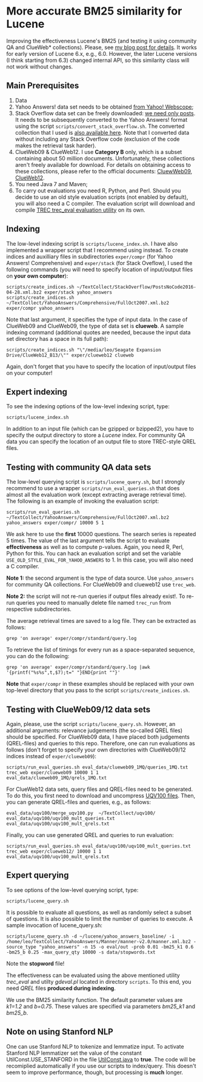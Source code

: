 More accurate BM25 similarity for Lucene
=================
Improving the effectiveness Lucene's BM25 (and testing it using community QA and ClueWeb* collections). Please, see [my blog post for details](http://searchivarius.org/blog/accurate-bm25-similarity-lucene-follow). It works for early version of Lucene 6.x, e.g., 6.0. However, the later Lucene versions (I think starting from 6.3) changed internal API, so this similarity class will not work without changes.

Main Prerequisites
-----------------------

1. Data
 1. Yahoo Answers! data set needs to be obtained [from Yahoo! Webscope](http://webscope.sandbox.yahoo.com/catalog.php?datatype=l);
 2. Stack Overflow data set can be freely downloaded: [we need only posts](https://archive.org/download/stackexchange/stackoverflow.com-Posts.7z). It needs to be subsequently converted to the Yahoo Answers! format using the script ``scripts/convert_stack_overflow.sh``. The converted collection that I used is [also available here](https://s3.amazonaws.com/RemoteDisk/TextCollections/StackExchange/StackOverflow/PostsNoCode2016-04-28.xml.bz2). Note that I converted data without including any Stack Overflow code (exclusion of the code makes the retrieval task harder).
 3. ClueWeb09 & ClueWeb12. I use **Category B** only, which is a subset containing about 50 million documents. Unfortunately, these collections aren't freely available for download. For details on obtaining access to these collections, please refer to the official documents: [CluewWeb09](http://lemurproject.org/clueweb09/index.php#Obtaining), [ClueWeb12](http://lemurproject.org/clueweb12/index.php#Obtaining).
2. You need Java 7 and Maven;
3. To carry out evaluations you need R, Python, and Perl. Should you decide to use an old style evaluation scripts (not enabled by default), you will also need a C compiler. The evaluation script will download and compile [TREC trec_eval evaluation utility](http://trec.nist.gov/trec_eval/) on its own.

Indexing
-----------------------

The low-level indexing script is ``scripts/lucene_index.sh``. I have also implemented a wrapper script that I recommend using instead. To create indices and auxilliary files in subdirectories ``exper/compr`` (for Yahoo Answers! Comprehensive) and ``exper/stack`` (for Stack Oveflow), I used the following commands (you will need to specify location of input/output files on **your own computer**):
```
scripts/create_indices.sh ~/TextCollect/StackOverflow/PostsNoCode2016-04-28.xml.bz2 exper/stack yahoo_answers
scripts/create_indices.sh ~/TextCollect/YahooAnswers/Comprehensive/FullOct2007.xml.bz2 exper/compr yahoo_answers
```
Note that last argument, it specifies the type of input data. In the case of ClueWeb09 and ClueWeb09, the type of data set is **clueweb**. A sample indexing command (additional quotes are needed, because the input data set directory has a space in its full path):
```
scripts/create_indices.sh "\"/media/leo/Seagate Expansion Drive/ClueWeb12_B13/\"" exper/clueweb12 clueweb
```
Again, don't forget that you have to specify the location of input/output files on your computer!

Expert indexing 
------------------------

To see the indexing options of the low-level indexing script, type:
```
scripts/lucene_index.sh
```
In addition to an input file (which can be gzipped or bzipped2), you have to specify the output directory to store a *Lucene* index. For community QA data you can specify the location of an output file to store TREC-style QREL files.


Testing with community QA data sets
-----------------------

The low-level querying script is ``scripts/lucene_query.sh``, but I strongly recommend to use a wrapper ``scripts/run_eval_queries.sh`` that does almost all the evaluation work (except extracting average retrieval time). The following is an example of invoking the evaluation script:
```
scripts/run_eval_queries.sh ~/TextCollect/YahooAnswers/Comprehensive/FullOct2007.xml.bz2 yahoo_answers exper/compr/ 10000 5 1
```
We ask here to use the **first** 10000 questions. The search series is repeated 5 times. The value of the last argument tells the script to evaluate **effectiveness** as well as to compute p-values. Again, you need R, Perl, Python for this. You can hack an evaluation script and set the variable ``USE_OLD_STYLE_EVAL_FOR_YAHOO_ANSWERS`` to 1. In this case, you will also need a C compiler.

**Note 1:** the second argument is the type of data source. Use ``yahoo_answers`` for community QA collections. For ClueWeb09 and clueweb12 use ``trec_web``.

**Note 2:** the script will not re-run queries if output files already exist!. To re-run queries you need to manually delete file named ``trec_run``
from respective subdirectories.

The average retrieval times are saved to a log file. They can be extracted as follows:
```
grep 'on average' exper/compr/standard/query.log
```
To retrieve the list of timings for every run as a space-separated sequence, you can do the following:
```
grep 'on average' exper/compr/standard/query.log |awk '{printf("%s%s",t,$7);t=" "}END{print ""}'
```
**Note** that ``exper/compr`` in these examples should be replaced with your own top-level directory that you pass to the script ``scripts/create_indices.sh``.

Testing with ClueWeb09/12 data sets
-----------------------
Again, please, use the script ``scripts/lucene_query.sh``. However, an additional arguments: relevance judgements (the so-called QREL files) should be specified. For ClueWeb09 data, I have placed both judgements (QREL-files) and queries to this repo. Therefore, one can run evaluations as follows (don't forget to specify your own directories with ClueWeb09/12 indices instead of ``exper/clueweb09``):
```
scripts/run_eval_queries.sh eval_data/clueweb09_1MQ/queries_1MQ.txt trec_web exper/clueweb09 10000 1 1 eval_data/clueweb09_1MQ/qrels_1MQ.txt
```
For ClueWeb12 data sets, query files and QREL-files need to be generated. To do this, you first need to download and uncompress [UQV100 files](https://figshare.com/articles/_/3180694). Then, you can generate QREL-files and queries, e.g., as follows:
```
eval_data/uqv100/merge_uqv100.py  ~/TextCollect/uqv100/ eval_data/uqv100/uqv100_mult_queries.txt eval_data/uqv100/uqv100_mult_qrels.txt
```
Finally, you can use generated QREL and queries to run evaluation:
```
scripts/run_eval_queries.sh eval_data/uqv100/uqv100_mult_queries.txt trec_web exper/clueweb12/ 10000 1 1 eval_data/uqv100/uqv100_mult_qrels.txt 
```

Expert querying
-----------------------

To see options of the low-level querying script, type:
```
scripts/lucene_query.sh
```
It is possible to evaluate all questions, as well as randomly select a subset of questions. It is also possible to limit the number of queries to execute. A sample invocation of lucene_query.sh:
```
scripts/lucene_query.sh -d ~/lucene/yahoo_answers_baseline/ -i /home/leo/TextCollect/YahooAnswers/Manner/manner-v2.0/manner.xml.bz2 -source_type "yahoo_answers" -n 15 -o eval/out -prob 0.01 -bm25_k1 0.6 -bm25_b 0.25 -max_query_qty 10000 -s data/stopwords.txt
```
Note the **stopword** file!

The effectiveness can be evaluated using the above mentioned utility *trec_eval* and utilty *gdeval.pl* located in directory ``scripts``. To this end, you need *QREL* files **produced during indexing**. 

We use the BM25 similarity function. The default parameter values are *k1=1.2* and *b=0.75*. These values are specified via parameters *bm25_k1* and *bm25_b*. 

Note on using Stanford NLP
-----------------------

One can use Stanford NLP to tokenize and lemmatize input. To activate Stanford NLP lemmatizer set the value of the constant UtilConst.USE_STANFORD in the file [UtilConst.java](src/main/java/UtilConst.java#L33) to **true**. The code will be recomiplied automatically if you use our scripts to index/query. This doesn't seem to improve performance, though, but processing is **much** longer.
